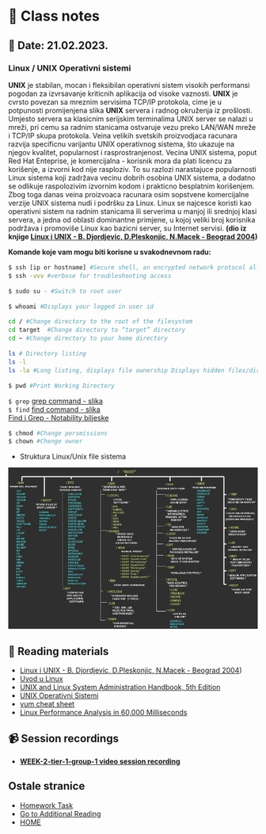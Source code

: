 # 📝 Class notes
## 📅 Date: 21.02.2023.
### Linux / UNIX Operativni sistemi

**UNIX** je stabilan, mocan i fleksibilan operativni sistem visokih performansi pogodan za
izvrsavanje kriticnih aplikacija od visoke vaznosti. **UNIX** je cvrsto povezan sa mreznim
servisima TCP/IP protokola, cime je u potpunosti promijenjena slika **UNIX**  servera i radnog
okruženja iz prošlosti. Umjesto servera sa klasicnim serijskim terminalima UNIX server se
nalazi u mreži, pri cemu sa radnim stanicama ostvaruje vezu preko LAN/WAN mreže i
TCP/IP skupa protokola. Veina velikih svetskih proizvodjaca racunara razvija specificnu
varijantu UNIX operativnog sistema, što ukazuje na njegov kvalitet, popularnost i
rasprostranjenost. Vecina UNIX sistema, poput Red Hat Enteprise, je komercijalna -
korisnik mora da plati licencu za korišenje, a izvorni kod nije rasploziv. To su razlozi
narastajuce popularnosti Linux sistema koji zadržava vecinu dobrih osobina UNIX
sistema, a dodatno se odlikuje raspolozivim izvornim kodom i prakticno besplatnim
korišenjem. Zbog toga danas veina proizvoaca racunara osim sopstvene komercijalne
verzije UNIX sistema nudi i podršku za Linux. Linux se najcesce koristi kao operativni
sistem na radnim stanicama ili serverima u manjoj ili srednjoj klasi servera, a jedna od
oblasti dominantne primjene, u kojoj veliki broj korisnika podržava i promoviše Linux kao
bazicni server, su Internet servisi. **(dio iz knjige [Linux i UNIX - B. Djordjevic, D.Pleskonjic, N.Macek - Beograd 2004](/resources/books/os-unix-i-linux-beograd-el-skola.pdf))**

**Komande koje vam mogu biti korisne u svakodnevnom radu:**

```bash
$ ssh [ip or hostname] #Secure shell, an encrypted network protocol allowing for remote login and command execution
$ ssh -vvv #verbose for troubleshooting access
```   
```bash
$ sudo su - #Switch to root user
```

```bash
$ whoami #Displays your logged in user id
```
```bash
cd / #Change directory to the root of the filesystem
cd target  #Change directory to “target” directory
cd ~ #Change directory to your home directory
```
```bash
ls # Directory listing
ls -l 
ls -la #Long listing, displays file ownership Displays hidden files/directories
```

```bash
$ pwd #Print Working Directory 
```


`$ grep` [grep command - slika](/resources/images/grep.jpg)    
`$ find` [find command - slika](/resources/images/find.jpg)      
[Find i Grep - Notability biljeske](/resources/notability/bash_notes.pdf)  

```bash
$ chmod #Change persmissions 
$ chown #Chenge owner
```

 - Struktura Linux/Unix file sistema

  ![alt Linux Directory Structure](/resources/images/linux-dirs.jpeg)  


## 📖 Reading materials
- [Linux i UNIX - B. Djordjevic, D.Pleskonjic, N.Macek - Beograd 2004](/resources/books/os-unix-i-linux-beograd-el-skola.pdf))  
- [Uvod u Linux](/resources/papers/uvod_u_linux_srce.pdf)   
- [UNIX and Linux System Administration Handbook, 5th Edition](/resources/books/unix-linux-sys-admin-handbook.pdf)   
- [UNIX Operativni Sistemi](http://os.etf.rs/POS/tutorials/srdjan/kurs/html/sadrzaj.html)   
- [yum cheat sheet](/resources/chaet-sheets/yum-cheatsheet.pdf)  
- [Linux Performance Analysis in 60,000 Milliseconds](https://netflixtechblog.com/linux-performance-analysis-in-60-000-milliseconds-accc10403c55)   
## 📹 Session recordings  
- [**WEEK-2-tier-1-group-1 video session recording**](https://youtu.be/VWUv7sISfs0)  

## **Ostale stranice**
- [Homework Task](/devops-mentorship-program/02-february/week-2-210223/01-homework.md)  
- [Go to Additional Reading](/devops-mentorship-program/02-february/week-2-210223/02-additional-reading.md)   
- [HOME](https://github.com/allops-solutions/devops-aws-mentorship-program#devops-mentorship-program)  
